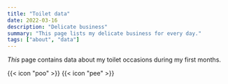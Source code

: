 ```yaml
---
title: "Toilet data"
date: 2022-03-16
description: "Delicate business"
summary: "This page lists my delicate business for every day."
tags: ["about", "data"]
---
```


_This_ page contains data about my toilet occasions during my first months.  

{{< icon "poo" >}}
{{< icon "pee" >}}